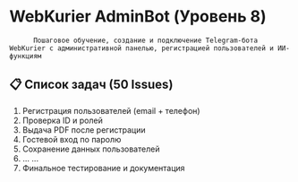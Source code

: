 # WebKurier AdminBot (Уровень 8)
          Пошаговое обучение, создание и подключение Telegram-бота WebKurier с административной панелью, регистрацией пользователей и ИИ-функциям

## 📋 Список задач (50 Issues)

1. Регистрация пользователей (email + телефон)
2. Проверка ID и ролей
3. Выдача PDF после регистрации
4. Гостевой вход по паролю
5. Сохранение данных пользователей
6. ...
...
50. Финальное тестирование и документация